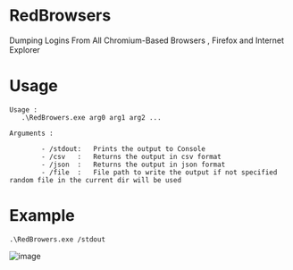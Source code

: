 # RedBrowsers
Dumping Logins From All Chromium-Based Browsers , Firefox and Internet Explorer

# Usage
```
Usage :
   .\RedBrowers.exe arg0 arg1 arg2 ...

Arguments :

        - /stdout:   Prints the output to Console
        - /csv   :   Returns the output in csv format
        - /json  :   Returns the output in json format
        - /file  :   File path to write the output if not specified random file in the current dir will be used

```
# Example
```
.\RedBrowers.exe /stdout
```
![image](https://user-images.githubusercontent.com/113052354/188943279-b21edb22-3225-4f08-a982-da76a91d6087.png)
